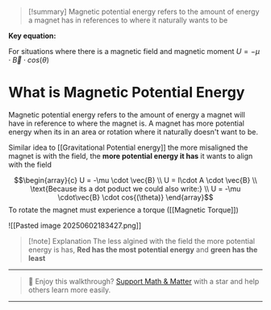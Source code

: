 
>[!summary]
Magnetic potential energy refers to the amount of energy a magnet has in references to where it naturally wants to be
>
**Key equation:**
>
For situations where there is a magnetic field and magnetic moment
$U = -\mu \cdot\vec{B} \cdot cos{(\theta)}$

# What is Magnetic Potential Energy
Magnetic potential energy refers to the amount of energy a magnet will have in reference to where the magnet is. A magnet has more potential energy when its in an area or rotation where it naturally doesn't want to be. 

Similar idea to [[Gravitational Potential energy]] the more misaligned the magnet is with the field, the **more potential energy it has** it wants to align with the field

$$\begin{array}{c} U = -\mu \cdot \vec{B} \\
U = I\cdot A \cdot \vec{B} \\
\text{Because its a dot poduct we could also write:} \\
U = -\mu \cdot\vec{B} \cdot cos{(\theta)} 
\end{array}$$
To rotate the magnet must experience a torque  ([[Magnetic Torque]])

![[Pasted image 20250602183427.png]]
>[!note] Explanation
The less algined with the field the more potential energy is has, **Red has the most potential energy** and **green has the least**

---

> 🧠 Enjoy this walkthrough? [Support Math & Matter](https://github.com/rajeevphysics/Obsidan-MathMatter) with a star and help others learn more easily.

---
